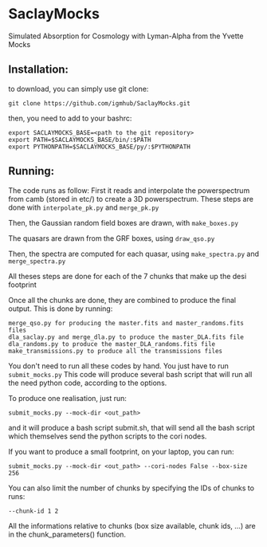 # SaclayMocks

Simulated Absorption for Cosmology with Lyman-Alpha from the Yvette Mocks


## Installation:
to download, you can simply use git clone:
```
git clone https://github.com/igmhub/SaclayMocks.git
```

then, you need to add to your bashrc:
```
export SACLAYMOCKS_BASE=<path to the git repository>
export PATH=$SACLAYMOCKS_BASE/bin/:$PATH
export PYTHONPATH=$SACLAYMOCKS_BASE/py/:$PYTHONPATH
```

## Running:
The code runs as follow:
First it reads and interpolate the powerspectrum from camb (stored in etc/) to create a 3D powerspectrum.
These steps are done with `interpolate_pk.py` and `merge_pk.py`

Then, the Gaussian random field boxes are drawn, with `make_boxes.py`

The quasars are drawn from the GRF boxes, using `draw_qso.py`

Then, the spectra are computed for each quasar, using `make_spectra.py` and `merge_spectra.py`

All theses steps are done for each of the 7 chunks that make up the desi footprint

Once all the chunks are done, they are combined to produce the final output. This is done by running:
```
merge_qso.py for producing the master.fits and master_randoms.fits files
dla_saclay.py and merge_dla.py to produce the master_DLA.fits file
dla_randoms.py to produce the master_DLA_randoms.fits file
make_transmissions.py to produce all the transmissions files
```



You don't need to run all these codes by hand. You just have to run `submit_mocks.py`
This code will produce several bash script that will run all the need python code, according to the options.

To produce one realisation, just run:
```
submit_mocks.py --mock-dir <out_path>
```

and it will produce a bash script submit.sh, that will send all the bash script which themselves send the python scripts to the cori nodes.


If you want to produce a small footprint, on your laptop, you can run:
```
submit_mocks.py --mock-dir <out_path> --cori-nodes False --box-size 256
```

You can also limit the number of chunks by specifying the IDs of chunks to runs:
```
--chunk-id 1 2
```

All the informations relative to chunks (box size available, chunk ids, ...) are in the chunk_parameters() function.
